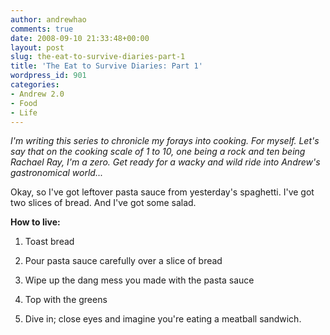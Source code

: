 ```yaml
---
author: andrewhao
comments: true
date: 2008-09-10 21:33:48+00:00
layout: post
slug: the-eat-to-survive-diaries-part-1
title: 'The Eat to Survive Diaries: Part 1'
wordpress_id: 901
categories:
- Andrew 2.0
- Food
- Life
---
```


_I'm writing this series to chronicle_ _my forays into cooking. For myself. Let's say that on the cooking scale of 1 to 10, one being a rock and ten being Rachael Ray, I'm a zero. Get ready for a wacky and wild ride into Andrew's gastronomical world..._

Okay, so I've got leftover pasta sauce from yesterday's spaghetti. I've got two slices of bread. And I've got some salad.

**How to live:**



	
  1. Toast bread

	
  2. Pour pasta sauce carefully over a slice of bread

	
  3. Wipe up the dang mess you made with the pasta sauce

	
  4. Top with the greens

	
  5. Dive in; close eyes and imagine you're eating a meatball sandwich.


